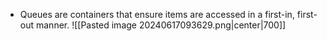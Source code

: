 - Queues are containers that ensure items are accessed in a first-in, first-out manner.
  ![[Pasted image 20240617093629.png|center|700]]